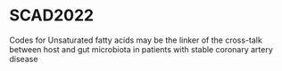 # SCAD2022
Codes for Unsaturated fatty acids may be the linker of the cross-talk between host and gut microbiota in patients with stable coronary artery disease

